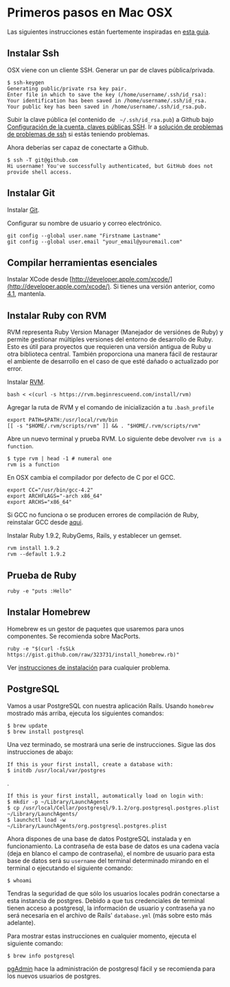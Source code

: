 Primeros pasos en Mac OSX
==========================

Las siguientes instrucciones están fuertemente inspiradas en [esta guia](http://help.github.com/mac-set-up-git/).

Instalar Ssh
------------

OSX viene con un cliente SSH. Generar un par de claves pública/privada.

    $ ssh-keygen
    Generating public/private rsa key pair.
    Enter file in which to save the key (/home/username/.ssh/id_rsa):
    Your identification has been saved in /home/username/.ssh/id_rsa.
    Your public key has been saved in /home/username/.ssh/id_rsa.pub.

Subir la clave pública (el contenido de ` ~/.ssh/id_rsa.pub`) a Github bajo [Configuración de la cuenta, claves públicas SSH](https://github.com/account). Ir a [solución de problemas de problemas de ssh](http://help.github.com/troubleshooting-ssh/) si estás teniendo problemas.

Ahora deberías ser capaz de conectarte a Github.

    $ ssh -T git@github.com
    Hi username! You've successfully authenticated, but GitHub does not provide shell access.

Instalar Git
------------

Instalar [Git](http://git-scm.com/download).

Configurar su nombre de usuario y correo electrónico.

    git config --global user.name "Firstname Lastname"
    git config --global user.email "your_email@youremail.com"

Compilar herramientas esenciales
--------------------------------

Instalar XCode desde [http://developer.apple.com/xcode/](http://developer.apple.com/xcode/). Si tienes una versión anterior, como [4.1](https://developer.apple.com/downloads/download.action?path=Developer_Tools/xcode_4.1_for_lion/xcode_4.1_for_lion.dmg), mantenla.

Instalar Ruby con RVM
---------------------

RVM representa Ruby Version Manager (Manejador de versiónes de Ruby) y permite gestionar múltiples versiones del entorno de desarrollo de Ruby. Esto es útil para proyectos que requieren una versión antigua de Ruby u otra biblioteca central. También proporciona una manera fácil de restaurar el ambiente de desarrollo en el caso de que esté dañado o actualizado por error.

Instalar [RVM](http://rvm.beginrescueend.com/).

    bash < <(curl -s https://rvm.beginrescueend.com/install/rvm)

Agregar la ruta de RVM y el comando de inicialización a tu `.bash_profile`

    export PATH=$PATH:/usr/local/rvm/bin
    [[ -s "$HOME/.rvm/scripts/rvm" ]] && . "$HOME/.rvm/scripts/rvm"

Abre un nuevo terminal y prueba RVM. Lo siguiente debe devolver `rvm is a function`.

    $ type rvm | head -1 # numeral one
    rvm is a function

En OSX cambia el compilador por defecto de C por el GCC.

    export CC="/usr/bin/gcc-4.2" 
    export ARCHFLAGS="-arch x86_64"
    export ARCHS="x86_64"

Si GCC no funciona o se producen errores de compilación de Ruby, reinstalar GCC desde [aqui](https://github.com/kennethreitz/osx-gcc-installer).
	
Instalar Ruby 1.9.2, RubyGems, Rails, y establecer un gemset.

    rvm install 1.9.2
    rvm --default 1.9.2

Prueba de Ruby
--------------

    ruby -e "puts :Hello"

Instalar Homebrew
-----------------

Homebrew es un gestor de paquetes que usaremos para unos componentes. Se recomienda sobre MacPorts.

    ruby -e "$(curl -fsSLk https://gist.github.com/raw/323731/install_homebrew.rb)"

Ver [instrucciones de instalación](https://github.com/mxcl/homebrew/wiki/installation) para cualquier problema.

PostgreSQL
----------

Vamos a usar PostgreSQL con nuestra aplicación Rails. Usando `homebrew` mostrado más arriba, ejecuta los siguientes comandos:

    $ brew update
    $ brew install postgresql

Una vez terminado, se mostrará una serie de instrucciones. Sigue las dos instrucciones de abajo:

    If this is your first install, create a database with:
    $ initdb /usr/local/var/postgres

.

    If this is your first install, automatically load on login with:
    $ mkdir -p ~/Library/LaunchAgents
    $ cp /usr/local/Cellar/postgresql/9.1.2/org.postgresql.postgres.plist ~/Library/LaunchAgents/
    $ launchctl load -w ~/Library/LaunchAgents/org.postgresql.postgres.plist

Ahora dispones de una base de datos PostgreSQL instalada y en funcionamiento. La contraseña de esta base de datos es una cadena vacía (deja en blanco el campo de contraseña),  el nombre de usuario para esta base de datos será su `username` del terminal determinado mirando en el terminal o ejecutando el siguiente comando:

    $ whoami

Tendras la seguridad de que sólo los usuarios locales podrán conectarse a esta instancia de postgres. Debido a que tus credenciales de terminal tienen acceso a postgresql, la información de usuario y contraseña ya no será necesaria en el archivo de Rails' `database.yml` (más sobre esto más adelante).

Para mostrar estas instrucciones en cualquier momento, ejecuta el siguiente comando:

    $ brew info postgresql

[pgAdmin](http://www.pgadmin.org/download/macosx.php) hace la administración de postgresql fácil y se recomienda para los nuevos usuarios de postgres.
